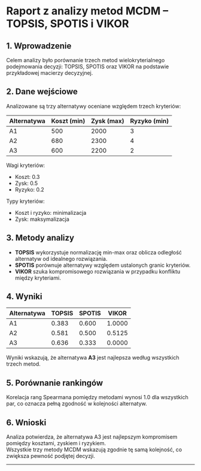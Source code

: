 # Raport z analizy metod MCDM – TOPSIS, SPOTIS i VIKOR

## 1. Wprowadzenie
Celem analizy było porównanie trzech metod wielokryterialnego podejmowania decyzji: TOPSIS, SPOTIS oraz VIKOR na podstawie przykładowej macierzy decyzyjnej.

## 2. Dane wejściowe
Analizowane są trzy alternatywy oceniane względem trzech kryteriów:

| Alternatywa | Koszt (min) | Zysk (max) | Ryzyko (min) |
|-------------|-------------|------------|--------------|
| A1          | 500         | 2000       | 3            |
| A2          | 680         | 2300       | 4            |
| A3          | 600         | 2200       | 2            |

Wagi kryteriów:
- Koszt: 0.3
- Zysk: 0.5
- Ryzyko: 0.2

Typy kryteriów:
- Koszt i ryzyko: minimalizacja
- Zysk: maksymalizacja

## 3. Metody analizy
- **TOPSIS** wykorzystuje normalizację min-max oraz oblicza odległość alternatyw od idealnego rozwiązania.
- **SPOTIS**  porównuje alternatywy względem ustalonych granic kryteriów.
- **VIKOR**  szuka kompromisowego rozwiązania w przypadku konfliktu między kryteriami.

## 4. Wyniki

| Alternatywa | TOPSIS | SPOTIS | VIKOR  |
|-------------|--------|--------|--------|
| A1          | 0.383  | 0.600  | 1.0000 |
| A2          | 0.581  | 0.500  | 0.5125 |
| A3          | 0.636  | 0.333  | 0.0000 |

Wyniki wskazują, że alternatywa **A3** jest najlepsza według wszystkich trzech metod.

## 5. Porównanie rankingów
Korelacja rang Spearmana pomiędzy metodami wynosi 1.0 dla wszystkich par, co oznacza pełną zgodność w kolejności alternatyw.

## 6. Wnioski
Analiza potwierdza, że alternatywa A3 jest najlepszym kompromisem pomiędzy kosztami, zyskiem i ryzykiem.  
Wszystkie trzy metody MCDM wskazują zgodnie tę samą kolejność, co zwiększa pewność podjętej decyzji.

---

